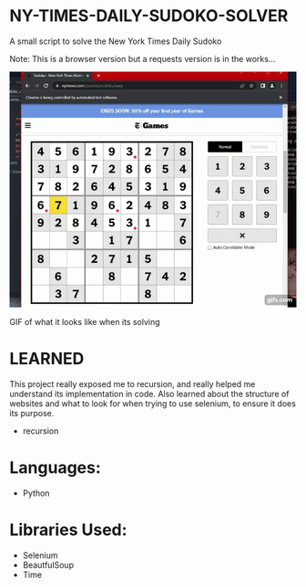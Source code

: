 # NY-TIMES-DAILY-SUDOKO-SOLVER

A small script to solve the New York Times Daily Sudoko

Note: This is a browser version but a requests version is in the works...

![Alt Text](https://github.com/anastar99/NY-TIMES-DAILY-SUDOKO-SOLVER/blob/main/QkBo99.gif)

GIF of what it looks like when its solving

# LEARNED
This project really exposed me to recursion, and really helped me understand its implementation in code. Also learned about the structure of websites and what to look for when trying to use selenium, to ensure it does its purpose.

- recursion

# Languages:
- Python

# Libraries Used:
- Selenium
- BeautfulSoup
- Time
